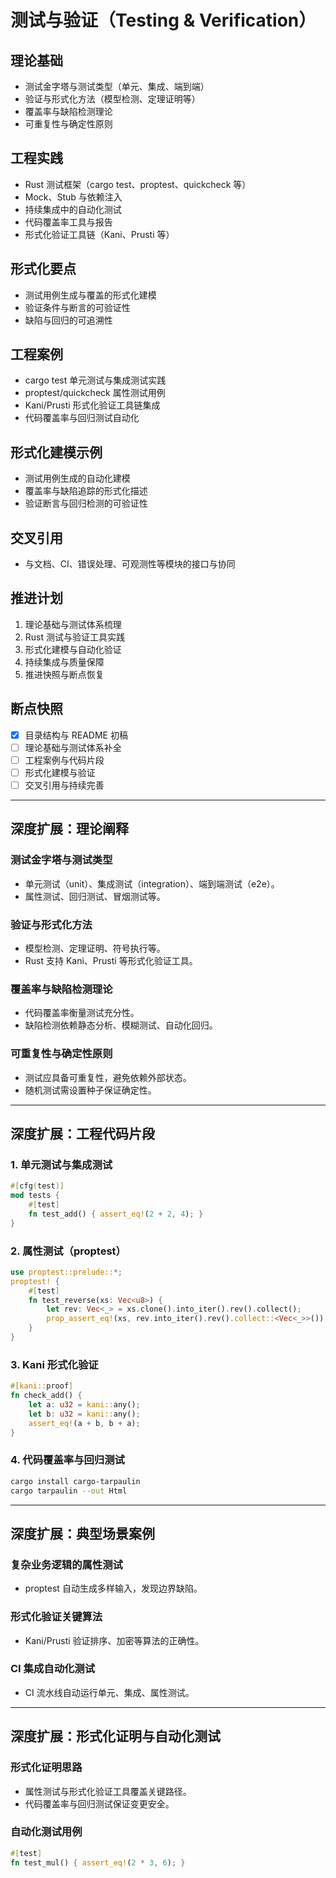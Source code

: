# 测试与验证（Testing & Verification）

## 理论基础

- 测试金字塔与测试类型（单元、集成、端到端）
- 验证与形式化方法（模型检测、定理证明等）
- 覆盖率与缺陷检测理论
- 可重复性与确定性原则

## 工程实践

- Rust 测试框架（cargo test、proptest、quickcheck 等）
- Mock、Stub 与依赖注入
- 持续集成中的自动化测试
- 代码覆盖率工具与报告
- 形式化验证工具链（Kani、Prusti 等）

## 形式化要点

- 测试用例生成与覆盖的形式化建模
- 验证条件与断言的可验证性
- 缺陷与回归的可追溯性

## 工程案例

- cargo test 单元测试与集成测试实践
- proptest/quickcheck 属性测试用例
- Kani/Prusti 形式化验证工具链集成
- 代码覆盖率与回归测试自动化

## 形式化建模示例

- 测试用例生成的自动化建模
- 覆盖率与缺陷追踪的形式化描述
- 验证断言与回归检测的可验证性

## 交叉引用

- 与文档、CI、错误处理、可观测性等模块的接口与协同

## 推进计划

1. 理论基础与测试体系梳理
2. Rust 测试与验证工具实践
3. 形式化建模与自动化验证
4. 持续集成与质量保障
5. 推进快照与断点恢复

## 断点快照

- [x] 目录结构与 README 初稿
- [ ] 理论基础与测试体系补全
- [ ] 工程案例与代码片段
- [ ] 形式化建模与验证
- [ ] 交叉引用与持续完善

---

## 深度扩展：理论阐释

### 测试金字塔与测试类型

- 单元测试（unit）、集成测试（integration）、端到端测试（e2e）。
- 属性测试、回归测试、冒烟测试等。

### 验证与形式化方法

- 模型检测、定理证明、符号执行等。
- Rust 支持 Kani、Prusti 等形式化验证工具。

### 覆盖率与缺陷检测理论

- 代码覆盖率衡量测试充分性。
- 缺陷检测依赖静态分析、模糊测试、自动化回归。

### 可重复性与确定性原则

- 测试应具备可重复性，避免依赖外部状态。
- 随机测试需设置种子保证确定性。

---

## 深度扩展：工程代码片段

### 1. 单元测试与集成测试

```rust
#[cfg(test)]
mod tests {
    #[test]
    fn test_add() { assert_eq!(2 + 2, 4); }
}
```

### 2. 属性测试（proptest）

```rust
use proptest::prelude::*;
proptest! {
    #[test]
    fn test_reverse(xs: Vec<u8>) {
        let rev: Vec<_> = xs.clone().into_iter().rev().collect();
        prop_assert_eq!(xs, rev.into_iter().rev().collect::<Vec<_>>());
    }
}
```

### 3. Kani 形式化验证

```rust
#[kani::proof]
fn check_add() {
    let a: u32 = kani::any();
    let b: u32 = kani::any();
    assert_eq!(a + b, b + a);
}
```

### 4. 代码覆盖率与回归测试

```sh
cargo install cargo-tarpaulin
cargo tarpaulin --out Html
```

---

## 深度扩展：典型场景案例

### 复杂业务逻辑的属性测试

- proptest 自动生成多样输入，发现边界缺陷。

### 形式化验证关键算法

- Kani/Prusti 验证排序、加密等算法的正确性。

### CI 集成自动化测试

- CI 流水线自动运行单元、集成、属性测试。

---

## 深度扩展：形式化证明与自动化测试

### 形式化证明思路

- 属性测试与形式化验证工具覆盖关键路径。
- 代码覆盖率与回归测试保证变更安全。

### 自动化测试用例

```rust
#[test]
fn test_mul() { assert_eq!(2 * 3, 6); }
```
